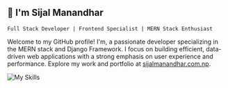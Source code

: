 ## 👋 I'm Sijal Manandhar

`Full Stack Developer | Frontend Specialist | MERN Stack Enthusiast`

Welcome to my GitHub profile! I'm, a passionate developer specializing in the MERN stack and Django Framework. I focus on building efficient, data-driven web applications with a strong emphasis on user experience and performance. Explore my work and portfolio at [sijalmanandhar.com.np](https://sijalmanandhar.com.np/).

![My Skills](https://skillicons.dev/icons?i=js,mongodb,express,react,nodejs,redux,tailwindcss,python,flask,django&perline=5)
